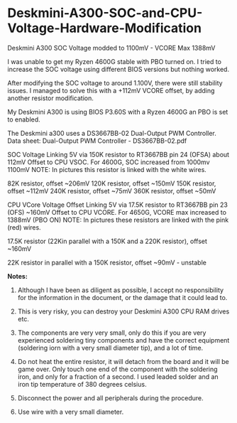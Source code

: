 # Deskmini-A300-SOC-and-CPU-Voltage-Hardware-Modification
Deskmini A300 SOC Voltage modded to 1100mV - VCORE Max 1388mV

  I was unable to get my Ryzen 4600G stable with PBO turned on. I tried to increase the SOC voltage using different BIOS versions but nothing worked.

  After modifying the SOC voltage to around 1.100V, there were still stability issues. I managed to solve this with a +112mV VCORE offset, by adding another resistor modification.

  My Deskmini A300 is using BIOS P3.60S with a Ryzen 4600G an PBO is set to enabled.


The Deskmini a300 uses a DS3667BB-02 Dual-Output PWM Controller.
  Data sheet: Dual-Output PWM Controller - DS3667BB-02.pdf


SOC Voltage
  Linking 5V via 150K resistor to RT3667BB pin 24 (OFSA) about 112mV Offset to CPU VSOC. For 4600G, SOC increased from 1000mv 1100mV
  NOTE: In pictures this resistor is linked with the white wires.

  82K resistor, offset ~206mV
  120K resistor, offset ~150mV
  150K resistor, offset ~112mV
  240K resistor, offset ~75mV
  360K resistor, offset ~50mV


CPU VCore Voltage Offset
  Linking 5V via 17.5K resistor to RT3667BB pin 23 (OFS) ~160mV Offset to CPU VCORE. For 4650G, VCORE max increased to 1388mV (PBO ON)
  NOTE: In pictures these resistors are linked with the pink (red) wires.

  17.5K resistor (22Kin parallel with a 150K and a 220K resistor), offset ~160mV

  22K resistor in parallel with a 150K resistor, offset ~90mV  - unstable


**Notes:**

  1. Although I have been as diligent as possible, I accept no responsibility for the information in the document, or the damage that it could lead to.

  2. This is very risky, you can destroy your Deskmini A300 CPU RAM drives etc.

  3. The components are very very small, only do this if you are very experienced soldering tiny components and have the correct equipment (soldering iorn with a very small diameter tip), and a lot of time.

  4. Do not heat the entire resistor, it will detach from the board and it will be game over. Only touch one end of the component with the soldering iron, and only for a fraction of a second. I used leaded solder and an iron tip temperature of 380 degrees celsius.
  
  5. Disconnect the power and all peripherals during the procedure.
  
  6. Use wire with a very small diameter.
  
